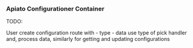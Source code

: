 ### Apiato Configurationer Container

TODO:

User create configuration route with 
    - type 
    - data
use type of pick handler and, process data, similarly for getting and updating configurations


